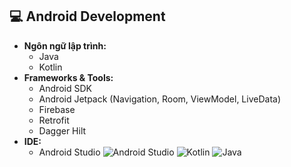 ## 💻 Android Development
- **Ngôn ngữ lập trình:** 
  - Java
  - Kotlin
- **Frameworks & Tools:**
  - Android SDK
  - Android Jetpack (Navigation, Room, ViewModel, LiveData)
  - Firebase
  - Retrofit
  - Dagger Hilt
- **IDE:**
  - Android Studio
![Android Studio](https://img.shields.io/badge/Android%20Studio-3DDC84?style=for-the-badge&logo=android-studio&logoColor=white)
![Kotlin](https://img.shields.io/badge/Kotlin-0095D5?style=for-the-badge&logo=kotlin&logoColor=white)
![Java](https://img.shields.io/badge/Java-ED8B00?style=for-the-badge&logo=java&logoColor=white)
